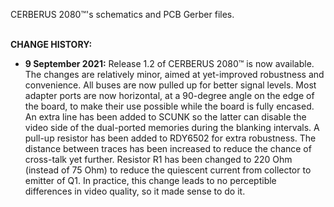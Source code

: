 CERBERUS 2080™'s schematics and PCB Gerber files.
<p><br>
<b>CHANGE HISTORY:</b>
<ul>
  <li><b>9 September 2021:</b> Release 1.2 of CERBERUS 2080™ is now available. The changes are relatively minor, aimed at yet-improved robustness and convenience. All buses are now pulled up for better signal levels. Most adapter ports are now horizontal, at a 90-degree angle on the edge of the board, to make their use possible while the board is fully encased. An extra line has been added to SCUNK so the latter can disable the video side of the dual-ported memories during the blanking intervals. A pull-up resistor has been added to RDY6502 for extra robustness. The distance between traces has been increased to reduce the chance of cross-talk yet further. Resistor R1 has been changed to 220 Ohm (instead of 75 Ohm) to reduce the quiescent current from collector to emitter of Q1. In practice, this change leads to no perceptible differences in video quality, so it made sense to do it.</li>
</ul>
